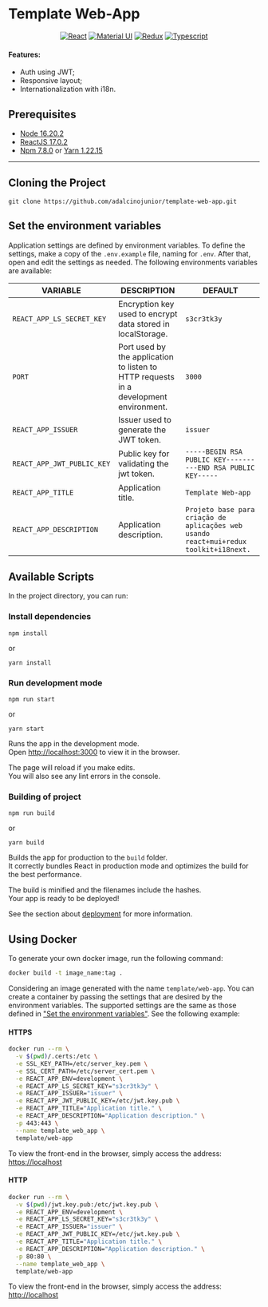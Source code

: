 # Template Web-App

<div align="center">

[![React][react-bagde]][react-url]
[![Material UI][mui-badge]][mui-url]
[![Redux][redux-badge]][redux-url]
[![Typescript][typescript-badge]][typescript-url]

</div>

#### Features:

- Auth using JWT;
- Responsive layout;
- Internationalization with i18n.

## Prerequisites

- [Node 16.20.2](https://nodejs.org/en/download/)
- [ReactJS 17.0.2](https://pt-br.reactjs.org/)
- [Npm 7.8.0](https://www.npmjs.com) or  [Yarn 1.22.15](https://yarnpkg.com)

---

## Cloning the Project

```
git clone https://github.com/adalcinojunior/template-web-app.git
```

## Set the environment variables

Application settings are defined by environment variables. To define the settings, make a copy of the `.env.example`
file, naming for `.env`. After that, open and edit the settings as needed. The following environments variables are
available:

| VARIABLE                  | DESCRIPTION                                                        | DEFAULT                  |
|---------------------------|--------------------------------------------------------------------|--------------------------|
| `REACT_APP_LS_SECRET_KEY` | Encryption key used to encrypt data stored in localStorage.        | `s3cr3tk3y`              |
| `PORT`               | Port used by the application to listen to HTTP requests in a development environment. | `3000`                     |
| `REACT_APP_ISSUER` | Issuer used to generate the JWT token.        | `issuer`              |
| `REACT_APP_JWT_PUBLIC_KEY` | Public key for validating the jwt token.        | `-----BEGIN RSA PUBLIC KEY----------END RSA PUBLIC KEY-----`              |
| `REACT_APP_TITLE` | Application title.        | `Template Web-app`              |
| `REACT_APP_DESCRIPTION` | Application description.        | `Projeto base para criação de aplicações web usando react+mui+redux toolkit+i18next.`              |

## Available Scripts

In the project directory, you can run:

### Install dependencies

```
npm install
```

or

```
yarn install
```

### Run development mode

```
npm run start
```

or

```
yarn start
```

Runs the app in the development mode.\
Open [http://localhost:3000](http://localhost:3000) to view it in the browser.

The page will reload if you make edits.\
You will also see any lint errors in the console.

### Building of project

```
npm run build
```

or

```
yarn build
```

Builds the app for production to the `build` folder.\
It correctly bundles React in production mode and optimizes the build for the best performance.

The build is minified and the filenames include the hashes.\
Your app is ready to be deployed!

See the section about [deployment](https://facebook.github.io/create-react-app/docs/deployment) for more information.

## Using Docker

To generate your own docker image, run the following command:

```sh
docker build -t image_name:tag .
```

Considering an image generated with the name `template/web-app`. You can create a container by passing the
settings that are desired by the environment variables. The supported settings are the same as those defined
in ["Set the environment variables"](#set-the-environment-variables). See the following example:

#### HTTPS
```sh
docker run --rm \
  -v $(pwd)/.certs:/etc \
  -e SSL_KEY_PATH=/etc/server_key.pem \
  -e SSL_CERT_PATH=/etc/server_cert.pem \
  -e REACT_APP_ENV=development \
  -e REACT_APP_LS_SECRET_KEY="s3cr3tk3y" \
  -e REACT_APP_ISSUER="issuer" \
  -e REACT_APP_JWT_PUBLIC_KEY=/etc/jwt.key.pub \
  -e REACT_APP_TITLE="Application title." \
  -e REACT_APP_DESCRIPTION="Application description." \
  -p 443:443 \
  --name template_web_app \
  template/web-app
```

To view the front-end in the browser, simply access the address: [https://localhost](https://localhost)

#### HTTP
```sh
docker run --rm \
  -v $(pwd)/jwt.key.pub:/etc/jwt.key.pub \
  -e REACT_APP_ENV=development \
  -e REACT_APP_LS_SECRET_KEY="s3cr3tk3y" \
  -e REACT_APP_ISSUER="issuer" \
  -e REACT_APP_JWT_PUBLIC_KEY=/etc/jwt.key.pub \
  -e REACT_APP_TITLE="Application title." \
  -e REACT_APP_DESCRIPTION="Application description." \
  -p 80:80 \
  --name template_web_app \
  template/web-app
```

To view the front-end in the browser, simply access the address: [http://localhost](http://localhost)

[//]: # (These are reference links used in the body of this note.)

[license-badge]: https://shields.io/badge/-Apache2-E93824?style=plastic&logo=apache

[license-url]: https://github.com/smtc-sefaz-pb/web-app/blob/main/LICENSE

[node-badge]: https://shields.io/badge/-Node-gray?style=plastic&logo=node.js

[node-url]: https://nodejs.org

[typescript-badge]: https://shields.io/badge/-Typescript-lightblue?style=plastic&logo=typescript

[typescript-url]: https://www.typescriptlang.org/

[react-bagde]: https://shields.io/badge/-React-20232A?style=plastic&logo=react

[react-url]: https://pt-br.reactjs.org/

[redux-badge]: https://shields.io/badge/-Redux-purple?style=plastic&logo=redux

[redux-url]: https://redux.js.org/

[mui-badge]:https://shields.io/badge/-MaterialUI-white?style=plastic&logo=mui

[mui-url]: https://material-ui.com/pt/
